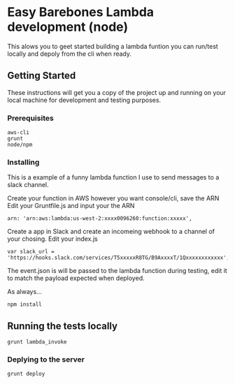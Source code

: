 # Easy Barebones Lambda development (node)

This alows you to geet started building a lambda funtion you can run/test locally and depoly from the cli when ready.

## Getting Started

These instructions will get you a copy of the project up and running on your local machine for development and testing purposes. 

### Prerequisites

```
aws-cli
grunt
node/npm
```

### Installing

This is a example of a funny lambda function I use to send messages to a slack channel. 

Create your function in AWS however you want console/cli, save the ARN
Edit your Gruntfile.js and input your the ARN
```
arn: 'arn:aws:lambda:us-west-2:xxxx0096260:function:xxxxx',
```

Create a app in Slack and create an incomeing webhook to a channel of your chosing.
Edit your index.js
```
var slack_url = 'https://hooks.slack.com/services/T5xxxxxR8TG/B9AxxxxT/1Qxxxxxxxxxxxx';
```
The event.json is will be passed to the lambda function during testing, edit it to match the payload expected when deployed.

As always...

```
npm install
```

## Running the tests locally
```
grunt lambda_invoke
```
### Deplying to the server
```
grunt deploy
```

